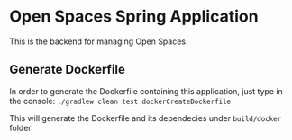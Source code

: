 # Open Spaces Spring Application

This is the backend for managing Open Spaces.

## Generate Dockerfile

In order to generate the Dockerfile containing this application, just type in the console:
`./gradlew clean test dockerCreateDockerfile`

This will generate the Dockerfile and its dependecies under `build/docker` folder.